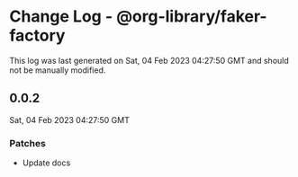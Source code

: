 # Change Log - @org-library/faker-factory

This log was last generated on Sat, 04 Feb 2023 04:27:50 GMT and should not be manually modified.

## 0.0.2
Sat, 04 Feb 2023 04:27:50 GMT

### Patches

- Update docs

